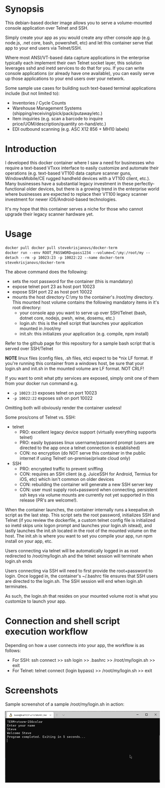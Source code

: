 # Synopsis

This debian-based docker image allows you to serve a volume-mounted console application over Telnet and SSH.

Simply create your app as you would create any other console app (e.g. node.js, .net core, bash, powershell, etc) and let this container serve that app to your end users via Telnet/SSH. 

Where most ANSI/VT-based data capture applications in the enterprise typically each implement their own Telnet socket layer, this solution leverages sshd and inetd services to do that for you. If you can write console applications (or already have one available), you can easily serve up those applications to your end users over your network.

Some sample use cases for building such text-based terminal applications include (but not limited to):

* Inventories / Cycle Counts
* Warehouse Management Systems (shipping/receiving/pick/pack/putaway/etc.)
* Item inquiries (e.g. scan a barcode to inquire price/UOM/description/quantity on-hand/etc.)
* EDI outbound scanning (e.g. ASC X12 856 + MH10 labels)

# Introduction

I developed this docker container where I saw a need for businesses who require a text-based VTxxx interface to easily customize and automate their operations (e.g. text-based VT100 data capture scanner guns, WindowsMobile/CE rugged handheld devices with a VT100 client, etc.). Many businesses have a substantial legacy investment in these perfectly-functional older devices, but there is a growing trend in the enterprise world where businesses are expected to replace their VT100 legacy scanner investment for newer iOS/Android-based technologies. 

It's my hope that this container serves a niche for those who cannot upgrade their legacy scanner hardware yet.

# Usage

```
docker pull docker pull stevekrisjanovs/docker-term
docker run --env ROOT_PASSWORD=pass1234 --volume=C:\my:/root/my --detach --rm -p 10023:23 -p 10022:22 --name docker-term stevekrisjanovs/docker-term
```

The above command does the following:
* sets the root password for the container (this is mandatory)
* expose telnet port 23 as host port 10023
* expose SSH port 22 as host port 10022
* mounts the host directory C:\my to the container's /root/my directory. This mounted host volume contains the following mandatory items in it's root directory:
  * your console app you want to serve up over SSH/Telnet (bash, dotnet core, nodejs, pwsh, wine, dosemu, etc.)
  * login.sh: this is the shell script that launches your application mounted in /root/my
  * init.sh: this initializes your application (e.g. compile, npm install)

Refer to the github page for this repository for a sample bash script that is served over SSH/Telnet

**NOTE** linux files (config files, .sh files, etc) expect to be *nix LF format. If you're running this container from a windows host, be sure that your login.sh and init.sh in the mounted volume are LF format. NOT CRLF!

If you want to omit what ptty services are exposed, simply omit one of them from your docker run command e.g.

* `-p 10023:23` exposes telnet on port 10023
* `-p 10022:22` exposes ssh on port 10022

Omitting both will obviously render the container useless!

Some pros/cons of Telnet vs. SSH:

* telnet
  * PRO: excellent legacy device support (virtually everything supports telnet)
  * PRO: easily bypasses linux username/password prompt (users are directed to the app once a telnet connection is established)
  * CON: no encryption (do NOT serve this container in the public internet if using Telnet! on-premise/private cloud only)
* SSH
  * PRO: encrypted traffic to prevent sniffing
  * CON: requires an SSH client (e.g. JuiceSSH for Android, Termius for iOS, etc) which isn't common on older devices
  * CON: rebuilding the container will generate a new SSH server key
  * CON: user must supply root+password when connecting. persistent ssh keys via volume mounts are currently not yet supported in this release (PR's are welcome!). 

When the container launches, the container internally runs a keepalive.sh script as the last step. This script sets the root password, initializes SSH and Telnet (if you review the dockerfile, a custom telnet config file is initialized so inetd skips unix logon prompt and launches your login.sh istead), and lastly launches the init.sh located in the root of the mounted volume on the host. The init.sh is where you want to set you compile your app, run npm install on your app, etc.

Users connecting via telnet will be automatically logged in as root redirected to /root/my/login.sh and the telnet session will terminate when login.sh ends

Users connecting via SSH will need to first provide the root+password to login. Once logged in, the container's ~/.bashrc file ensures that SSH users are directed to the login.sh. The SSH session will end when login.sh terminates.

As such, the login.sh that resides on your mounted volume root is what you customize to launch your app.

# Connection and shell script execution workflow

Depending on how a user connects into your app, the workflow is as follows:

* For SSH: ssh connect >> ssh login >> .bashrc >> /root/my/login.sh >> exit
* For Telnet: telnet connect (login bypass) >> /root/my/login.sh >> exit

# Screenshots

Sample screenshot of a sample /root/my/login.sh in action:

![Screenshot](screenshot.png)

